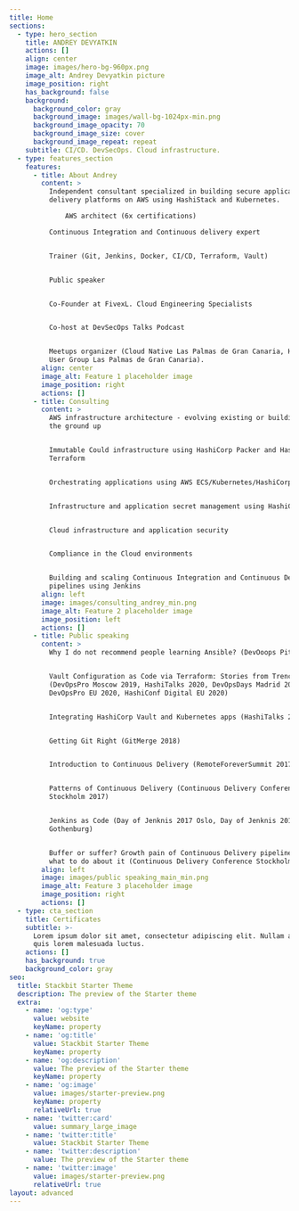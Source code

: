```yaml
---
title: Home
sections:
  - type: hero_section
    title: ANDREY DEVYATKIN
    actions: []
    align: center
    image: images/hero-bg-960px.png
    image_alt: Andrey Devyatkin picture
    image_position: right
    has_background: false
    background:
      background_color: gray
      background_image: images/wall-bg-1024px-min.png
      background_image_opacity: 70
      background_image_size: cover
      background_image_repeat: repeat
    subtitle: CI/CD. DevSecOps. Cloud infrastructure.
  - type: features_section
    features:
      - title: About Andrey
        content: >
          Independent consultant specialized in building secure application
          delivery platforms on AWS using HashiStack and Kubernetes.

              AWS architect (6x certifications)

          Continuous Integration and Continuous delivery expert


          Trainer (Git, Jenkins, Docker, CI/CD, Terraform, Vault)


          Public speaker


          Co-Founder at FivexL. Cloud Engineering Specialists


          Co-host at DevSecOps Talks Podcast


          Meetups organizer (Cloud Native Las Palmas de Gran Canaria, HashiCorp
          User Group Las Palmas de Gran Canaria).
        align: center
        image_alt: Feature 1 placeholder image
        image_position: right
        actions: []
      - title: Consulting
        content: >
          AWS infrastructure architecture - evolving existing or building from
          the ground up


          Immutable Could infrastructure using HashiCorp Packer and HashiCorp
          Terraform


          Orchestrating applications using AWS ECS/Kubernetes/HashiCorp Nomad


          Infrastructure and application secret management using HashiCorp Vault


          Cloud infrastructure and application security


          Compliance in the Cloud environments


          Building and scaling Continuous Integration and Continuous Delivery
          pipelines using Jenkins
        align: left
        image: images/consulting_andrey_min.png
        image_alt: Feature 2 placeholder image
        image_position: left
        actions: []
      - title: Public speaking
        content: >
          Why I do not recommend people learning Ansible? (DevOoops Piter 2020)


          Vault Configuration as Code via Terraform: Stories from Trenches
          (DevOpsPro Moscow 2019, HashiTalks 2020, DevOpsDays Madrid 2020,
          DevOpsPro EU 2020, HashiConf Digital EU 2020)


          Integrating HashiCorp Vault and Kubernetes apps (HashiTalks 2019)


          Getting Git Right (GitMerge 2018)


          Introduction to Continuous Delivery (RemoteForeverSummit 2017)


          Patterns of Continuous Delivery (Continuous Delivery Conference
          Stockholm 2017)


          Jenkins as Code (Day of Jenknis 2017 Oslo, Day of Jenknis 2017
          Gothenburg)


          Buffer or suffer? Growth pain of Continuous Delivery pipelines and
          what to do about it (Continuous Delivery Conference Stockholm 2016)
        align: left
        image: images/public speaking_main_min.png
        image_alt: Feature 3 placeholder image
        image_position: right
        actions: []
  - type: cta_section
    title: Certificates
    subtitle: >-
      Lorem ipsum dolor sit amet, consectetur adipiscing elit. Nullam a metus
      quis lorem malesuada luctus.
    actions: []
    has_background: true
    background_color: gray
seo:
  title: Stackbit Starter Theme
  description: The preview of the Starter theme
  extra:
    - name: 'og:type'
      value: website
      keyName: property
    - name: 'og:title'
      value: Stackbit Starter Theme
      keyName: property
    - name: 'og:description'
      value: The preview of the Starter theme
      keyName: property
    - name: 'og:image'
      value: images/starter-preview.png
      keyName: property
      relativeUrl: true
    - name: 'twitter:card'
      value: summary_large_image
    - name: 'twitter:title'
      value: Stackbit Starter Theme
    - name: 'twitter:description'
      value: The preview of the Starter theme
    - name: 'twitter:image'
      value: images/starter-preview.png
      relativeUrl: true
layout: advanced
---
```

